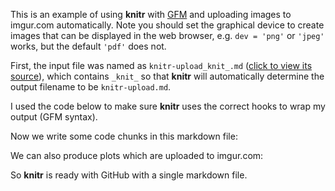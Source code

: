 <!--roptions dev='png', fig.width=5, fig.height=5, fig.path='ex-out-' -->
This is an example of using **knitr** with [GFM](http://github.github.com/github-flavored-markdown/) and uploading images to imgur.com automatically. Note you should set the graphical device to create images that can be displayed in the web browser, e.g. `dev = 'png'` or `'jpeg'` works, but the default `'pdf'` does not.

First, the input file was named as `knitr-upload_knit_.md` ([click to view its source](https://github.com/yihui/knitr/raw/master/inst/examples/knitr-upload_knit_.md)), which contains `_knit_` so that **knitr** will automatically determine the output filename to be `knitr-upload.md`. 

I used the code below to make sure **knitr** uses the correct hooks to wrap my output (GFM syntax).

<!--begin.rcode setup
render_gfm() # use GFM hooks for output
opts_knit$set(upload.fun = imgur_upload) # upload all images to imgur.com
end.rcode-->

Now we write some code chunks in this markdown file:

<!--begin.rcode
## a simple calculator
1+1
## boring random numbers
set.seed(123)
rnorm(5)
end.rcode-->

We can also produce plots which are uploaded to imgur.com:

<!--begin.rcode md-cars, message=FALSE
library(ggplot2)
qplot(hp, mpg, data=mtcars)+geom_smooth()
ggpcp(mtcars) + geom_line()
end.rcode-->

So **knitr** is ready with GitHub with a single markdown file.
